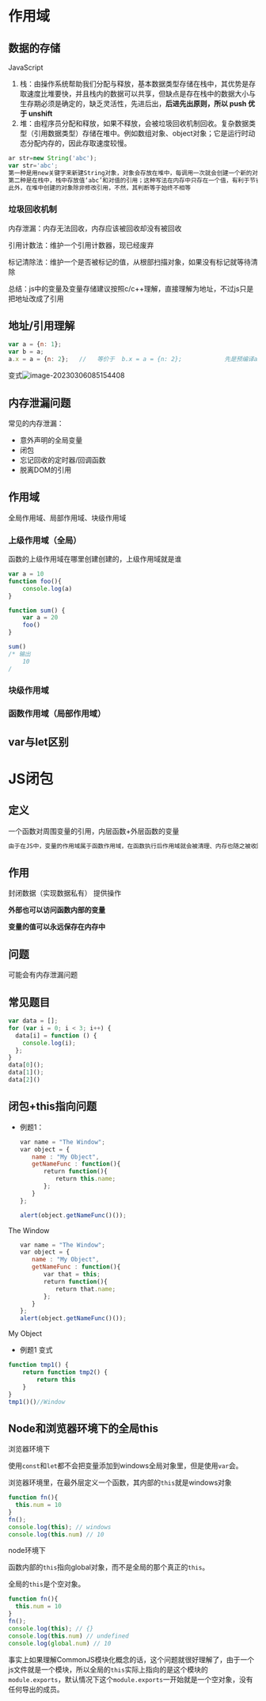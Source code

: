 # 作用域

## 数据的存储

JavaScript

1. 栈：由操作系统帮助我们分配与释放，基本数据类型存储在栈中，其优势是存取速度比堆要快，并且栈内的数据可以共享，但缺点是存在栈中的数据大小与生存期必须是确定的，缺乏灵活性，先进后出，**后进先出原则，所以 push 优于 unshift**
2. 堆：由程序员分配和释放，如果不释放，会被垃圾回收机制回收。复杂数据类型（引用数据类型）存储在堆中。例如数组对象、object对象；它是运行时动态分配内存的，因此存取速度较慢。

```js
ar str=new String('abc');
var str='abc';
第一种是用new关键字来新建String对象，对象会存放在堆中，每调用一次就会创建一个新的对象，而不管其字符串值是否相等及是否有必要创建新对象，从而加重了程序的负担。并且堆的访问速度慢。
第二种是在栈中，栈中存放值‘abc’和对值的引用；这种写法在内存中只存在一个值，有利于节省内存空间。同时它可以在一定程度上提高程序的运行速度，因为存储在栈中，其值可以共享，并且由于栈访问更快；
此外，在堆中创建的对象除非修改引用，不然，其判断等于始终不相等
```

### 垃圾回收机制

内存泄漏：内存无法回收，内存应该被回收却没有被回收

引用计数法：维护一个引用计数器，现已经废弃

标记清除法：维护一个是否被标记的值，从根部扫描对象，如果没有标记就等待清除



总结：js中的变量及变量存储建议按照c/c++理解，直接理解为地址，不过js只是把地址改成了引用

## 地址/引用理解

```js
var a = {n: 1};
var b = a;
a.x = a = {n: 2};   //   等价于  b.x = a = {n: 2};            先是预编译ab同时指向的对象增加x属性，该对象也就是后来都没变的b指向的对象，这里  a= {n: 2};改变了a的指向。
```

变式![image-20230306085154408](C:\Users\hang\AppData\Roaming\Typora\typora-user-images\image-20230306085154408.png)



## 内存泄漏问题

常见的内存泄漏：

- 意外声明的全局变量
- 闭包
- 忘记回收的定时器/回调函数
- 脱离DOM的引用



## 作用域

全局作用域、局部作用域、块级作用域

### 上级作用域（全局）

函数的上级作用域在哪里创建创建的，上级作用域就是谁

```js
var a = 10
function foo(){
    console.log(a)
}

function sum() {
    var a = 20
    foo()
}

sum()
/* 输出
    10
/
```

### 块级作用域

### 函数作用域（局部作用域）

## var与let区别

# JS闭包

## 定义

一个函数对周围变量的引用，内层函数+外层函数的变量

```js
由于在JS中，变量的作用域属于函数作用域，在函数执行后作用域就会被清理、内存也随之被收回，但是由于闭包时建立在一个函数内部的子函数，由于其可访问上级作用域的原因，即使上级函数执行完，作用域也不会随之销毁，这时的子函数---也就是闭包，便拥有了访问上级作用域中的变量的权限，即使上级函数执行完后，作用域内的值也不会被销毁。
```



## 作用

封闭数据（实现数据私有） 提供操作 

**外部也可以访问函数内部的变量** 

**变量的值可以永远保存在内存中**

## 问题

可能会有内存泄漏问题

## 常见题目

```js
var data = [];
for (var i = 0; i < 3; i++) {
  data[i] = function () {
    console.log(i);
  };
}
data[0]();
data[1]();
data[2]()
```

## 闭包+this指向问题

- 例题1：

```js
　　var name = "The Window";
　　var object = {
　　　　name : "My Object",
　　　　getNameFunc : function(){
　　　　　　return function(){
　　　　　　　　return this.name;
　　　　　　};
　　　　}
　　};

　　alert(object.getNameFunc()());
```

The Window

```js
　　var name = "The Window";
　　var object = {
　　　　name : "My Object",
　　　　getNameFunc : function(){
　　　　　　var that = this;
　　　　　　return function(){
　　　　　　　　return that.name;
　　　　　　};
　　　　}
　　};
　　alert(object.getNameFunc()());
```

My Object

- 例题1 变式

```js
function tmp1() {
    return function tmp2() {
        return this        
    }
}
tmp1()()//Window
```

## Node和浏览器环境下的全局this 

浏览器环境下

使用`const`和`let`都不会把变量添加到windows全局对象里，但是使用`var`会。

浏览器环境里，在最外层定义一个函数，其内部的`this`就是windows对象

```js
function fn(){
  this.num = 10
}
fn();
console.log(this); // windows
console.log(this.num) // 10
```

node环境下

函数内部的`this`指向global对象，而不是全局的那个真正的`this`。

全局的`this`是个空对象。

```js
function fn(){
  this.num = 10
}
fn();
console.log(this); // {}
console.log(this.num) // undefined
console.log(global.num) // 10
```

事实上如果理解CommonJS模块化概念的话，这个问题就很好理解了，由于一个js文件就是一个模块，所以全局的`this`实际上指向的是这个模块的`module.exports`，默认情况下这个`module.exports`一开始就是一个空对象，没有任何导出的成员。

